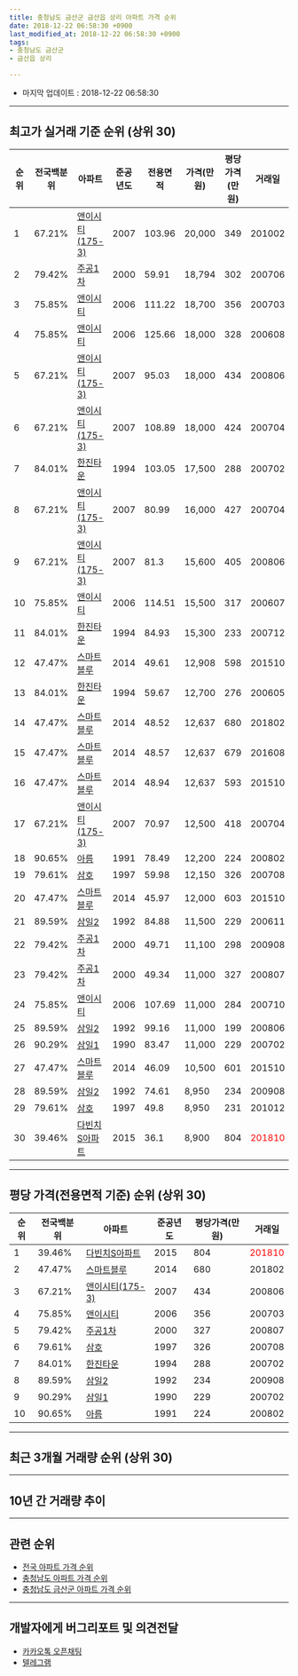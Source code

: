 ```yaml
---
title: 충청남도 금산군 금산읍 상리 아파트 가격 순위
date: 2018-12-22 06:58:30 +0900
last_modified_at: 2018-12-22 06:58:30 +0900
tags:
- 충청남도 금산군
- 금산읍 상리

---
```


* 마지막 업데이트 : 2018-12-22 06:58:30

---

## 최고가 실거래 기준 순위 (상위 30)


|순위|전국백분위|아파트|준공년도|전용면적|가격(만원)|평당가격(만원)|거래일|
|---|---|---|---|---|---|---|---|
|1|67.21%|[앤이시티(175-3)](https://search.naver.com/search.naver?query=%EC%B6%A9%EC%B2%AD%EB%82%A8%EB%8F%84+%EA%B8%88%EC%82%B0%EA%B5%B0+%EA%B8%88%EC%82%B0%EC%9D%8D+%EC%83%81%EB%A6%AC+%EC%95%A4%EC%9D%B4%EC%8B%9C%ED%8B%B0%28175-3%29)|2007|103.96|20,000|349|201002|
|2|79.42%|[주공1차](https://search.naver.com/search.naver?query=%EC%B6%A9%EC%B2%AD%EB%82%A8%EB%8F%84+%EA%B8%88%EC%82%B0%EA%B5%B0+%EA%B8%88%EC%82%B0%EC%9D%8D+%EC%83%81%EB%A6%AC+%EC%A3%BC%EA%B3%B51%EC%B0%A8)|2000|59.91|18,794|302|200706|
|3|75.85%|[앤이시티](https://search.naver.com/search.naver?query=%EC%B6%A9%EC%B2%AD%EB%82%A8%EB%8F%84+%EA%B8%88%EC%82%B0%EA%B5%B0+%EA%B8%88%EC%82%B0%EC%9D%8D+%EC%83%81%EB%A6%AC+%EC%95%A4%EC%9D%B4%EC%8B%9C%ED%8B%B0)|2006|111.22|18,700|356|200703|
|4|75.85%|[앤이시티](https://search.naver.com/search.naver?query=%EC%B6%A9%EC%B2%AD%EB%82%A8%EB%8F%84+%EA%B8%88%EC%82%B0%EA%B5%B0+%EA%B8%88%EC%82%B0%EC%9D%8D+%EC%83%81%EB%A6%AC+%EC%95%A4%EC%9D%B4%EC%8B%9C%ED%8B%B0)|2006|125.66|18,000|328|200608|
|5|67.21%|[앤이시티(175-3)](https://search.naver.com/search.naver?query=%EC%B6%A9%EC%B2%AD%EB%82%A8%EB%8F%84+%EA%B8%88%EC%82%B0%EA%B5%B0+%EA%B8%88%EC%82%B0%EC%9D%8D+%EC%83%81%EB%A6%AC+%EC%95%A4%EC%9D%B4%EC%8B%9C%ED%8B%B0%28175-3%29)|2007|95.03|18,000|434|200806|
|6|67.21%|[앤이시티(175-3)](https://search.naver.com/search.naver?query=%EC%B6%A9%EC%B2%AD%EB%82%A8%EB%8F%84+%EA%B8%88%EC%82%B0%EA%B5%B0+%EA%B8%88%EC%82%B0%EC%9D%8D+%EC%83%81%EB%A6%AC+%EC%95%A4%EC%9D%B4%EC%8B%9C%ED%8B%B0%28175-3%29)|2007|108.89|18,000|424|200704|
|7|84.01%|[한진타운](https://search.naver.com/search.naver?query=%EC%B6%A9%EC%B2%AD%EB%82%A8%EB%8F%84+%EA%B8%88%EC%82%B0%EA%B5%B0+%EA%B8%88%EC%82%B0%EC%9D%8D+%EC%83%81%EB%A6%AC+%ED%95%9C%EC%A7%84%ED%83%80%EC%9A%B4)|1994|103.05|17,500|288|200702|
|8|67.21%|[앤이시티(175-3)](https://search.naver.com/search.naver?query=%EC%B6%A9%EC%B2%AD%EB%82%A8%EB%8F%84+%EA%B8%88%EC%82%B0%EA%B5%B0+%EA%B8%88%EC%82%B0%EC%9D%8D+%EC%83%81%EB%A6%AC+%EC%95%A4%EC%9D%B4%EC%8B%9C%ED%8B%B0%28175-3%29)|2007|80.99|16,000|427|200704|
|9|67.21%|[앤이시티(175-3)](https://search.naver.com/search.naver?query=%EC%B6%A9%EC%B2%AD%EB%82%A8%EB%8F%84+%EA%B8%88%EC%82%B0%EA%B5%B0+%EA%B8%88%EC%82%B0%EC%9D%8D+%EC%83%81%EB%A6%AC+%EC%95%A4%EC%9D%B4%EC%8B%9C%ED%8B%B0%28175-3%29)|2007|81.3|15,600|405|200806|
|10|75.85%|[앤이시티](https://search.naver.com/search.naver?query=%EC%B6%A9%EC%B2%AD%EB%82%A8%EB%8F%84+%EA%B8%88%EC%82%B0%EA%B5%B0+%EA%B8%88%EC%82%B0%EC%9D%8D+%EC%83%81%EB%A6%AC+%EC%95%A4%EC%9D%B4%EC%8B%9C%ED%8B%B0)|2006|114.51|15,500|317|200607|
|11|84.01%|[한진타운](https://search.naver.com/search.naver?query=%EC%B6%A9%EC%B2%AD%EB%82%A8%EB%8F%84+%EA%B8%88%EC%82%B0%EA%B5%B0+%EA%B8%88%EC%82%B0%EC%9D%8D+%EC%83%81%EB%A6%AC+%ED%95%9C%EC%A7%84%ED%83%80%EC%9A%B4)|1994|84.93|15,300|233|200712|
|12|47.47%|[스마트블루](https://search.naver.com/search.naver?query=%EC%B6%A9%EC%B2%AD%EB%82%A8%EB%8F%84+%EA%B8%88%EC%82%B0%EA%B5%B0+%EA%B8%88%EC%82%B0%EC%9D%8D+%EC%83%81%EB%A6%AC+%EC%8A%A4%EB%A7%88%ED%8A%B8%EB%B8%94%EB%A3%A8)|2014|49.61|12,908|598|201510|
|13|84.01%|[한진타운](https://search.naver.com/search.naver?query=%EC%B6%A9%EC%B2%AD%EB%82%A8%EB%8F%84+%EA%B8%88%EC%82%B0%EA%B5%B0+%EA%B8%88%EC%82%B0%EC%9D%8D+%EC%83%81%EB%A6%AC+%ED%95%9C%EC%A7%84%ED%83%80%EC%9A%B4)|1994|59.67|12,700|276|200605|
|14|47.47%|[스마트블루](https://search.naver.com/search.naver?query=%EC%B6%A9%EC%B2%AD%EB%82%A8%EB%8F%84+%EA%B8%88%EC%82%B0%EA%B5%B0+%EA%B8%88%EC%82%B0%EC%9D%8D+%EC%83%81%EB%A6%AC+%EC%8A%A4%EB%A7%88%ED%8A%B8%EB%B8%94%EB%A3%A8)|2014|48.52|12,637|680|201802|
|15|47.47%|[스마트블루](https://search.naver.com/search.naver?query=%EC%B6%A9%EC%B2%AD%EB%82%A8%EB%8F%84+%EA%B8%88%EC%82%B0%EA%B5%B0+%EA%B8%88%EC%82%B0%EC%9D%8D+%EC%83%81%EB%A6%AC+%EC%8A%A4%EB%A7%88%ED%8A%B8%EB%B8%94%EB%A3%A8)|2014|48.57|12,637|679|201608|
|16|47.47%|[스마트블루](https://search.naver.com/search.naver?query=%EC%B6%A9%EC%B2%AD%EB%82%A8%EB%8F%84+%EA%B8%88%EC%82%B0%EA%B5%B0+%EA%B8%88%EC%82%B0%EC%9D%8D+%EC%83%81%EB%A6%AC+%EC%8A%A4%EB%A7%88%ED%8A%B8%EB%B8%94%EB%A3%A8)|2014|48.94|12,637|593|201510|
|17|67.21%|[앤이시티(175-3)](https://search.naver.com/search.naver?query=%EC%B6%A9%EC%B2%AD%EB%82%A8%EB%8F%84+%EA%B8%88%EC%82%B0%EA%B5%B0+%EA%B8%88%EC%82%B0%EC%9D%8D+%EC%83%81%EB%A6%AC+%EC%95%A4%EC%9D%B4%EC%8B%9C%ED%8B%B0%28175-3%29)|2007|70.97|12,500|418|200704|
|18|90.65%|[아름](https://search.naver.com/search.naver?query=%EC%B6%A9%EC%B2%AD%EB%82%A8%EB%8F%84+%EA%B8%88%EC%82%B0%EA%B5%B0+%EA%B8%88%EC%82%B0%EC%9D%8D+%EC%83%81%EB%A6%AC+%EC%95%84%EB%A6%84)|1991|78.49|12,200|224|200802|
|19|79.61%|[삼호](https://search.naver.com/search.naver?query=%EC%B6%A9%EC%B2%AD%EB%82%A8%EB%8F%84+%EA%B8%88%EC%82%B0%EA%B5%B0+%EA%B8%88%EC%82%B0%EC%9D%8D+%EC%83%81%EB%A6%AC+%EC%82%BC%ED%98%B8)|1997|59.98|12,150|326|200708|
|20|47.47%|[스마트블루](https://search.naver.com/search.naver?query=%EC%B6%A9%EC%B2%AD%EB%82%A8%EB%8F%84+%EA%B8%88%EC%82%B0%EA%B5%B0+%EA%B8%88%EC%82%B0%EC%9D%8D+%EC%83%81%EB%A6%AC+%EC%8A%A4%EB%A7%88%ED%8A%B8%EB%B8%94%EB%A3%A8)|2014|45.97|12,000|603|201510|
|21|89.59%|[삼일2](https://search.naver.com/search.naver?query=%EC%B6%A9%EC%B2%AD%EB%82%A8%EB%8F%84+%EA%B8%88%EC%82%B0%EA%B5%B0+%EA%B8%88%EC%82%B0%EC%9D%8D+%EC%83%81%EB%A6%AC+%EC%82%BC%EC%9D%BC2)|1992|84.88|11,500|229|200611|
|22|79.42%|[주공1차](https://search.naver.com/search.naver?query=%EC%B6%A9%EC%B2%AD%EB%82%A8%EB%8F%84+%EA%B8%88%EC%82%B0%EA%B5%B0+%EA%B8%88%EC%82%B0%EC%9D%8D+%EC%83%81%EB%A6%AC+%EC%A3%BC%EA%B3%B51%EC%B0%A8)|2000|49.71|11,100|298|200908|
|23|79.42%|[주공1차](https://search.naver.com/search.naver?query=%EC%B6%A9%EC%B2%AD%EB%82%A8%EB%8F%84+%EA%B8%88%EC%82%B0%EA%B5%B0+%EA%B8%88%EC%82%B0%EC%9D%8D+%EC%83%81%EB%A6%AC+%EC%A3%BC%EA%B3%B51%EC%B0%A8)|2000|49.34|11,000|327|200807|
|24|75.85%|[앤이시티](https://search.naver.com/search.naver?query=%EC%B6%A9%EC%B2%AD%EB%82%A8%EB%8F%84+%EA%B8%88%EC%82%B0%EA%B5%B0+%EA%B8%88%EC%82%B0%EC%9D%8D+%EC%83%81%EB%A6%AC+%EC%95%A4%EC%9D%B4%EC%8B%9C%ED%8B%B0)|2006|107.69|11,000|284|200710|
|25|89.59%|[삼일2](https://search.naver.com/search.naver?query=%EC%B6%A9%EC%B2%AD%EB%82%A8%EB%8F%84+%EA%B8%88%EC%82%B0%EA%B5%B0+%EA%B8%88%EC%82%B0%EC%9D%8D+%EC%83%81%EB%A6%AC+%EC%82%BC%EC%9D%BC2)|1992|99.16|11,000|199|200806|
|26|90.29%|[삼일1](https://search.naver.com/search.naver?query=%EC%B6%A9%EC%B2%AD%EB%82%A8%EB%8F%84+%EA%B8%88%EC%82%B0%EA%B5%B0+%EA%B8%88%EC%82%B0%EC%9D%8D+%EC%83%81%EB%A6%AC+%EC%82%BC%EC%9D%BC1)|1990|83.47|11,000|229|200702|
|27|47.47%|[스마트블루](https://search.naver.com/search.naver?query=%EC%B6%A9%EC%B2%AD%EB%82%A8%EB%8F%84+%EA%B8%88%EC%82%B0%EA%B5%B0+%EA%B8%88%EC%82%B0%EC%9D%8D+%EC%83%81%EB%A6%AC+%EC%8A%A4%EB%A7%88%ED%8A%B8%EB%B8%94%EB%A3%A8)|2014|46.09|10,500|601|201510|
|28|89.59%|[삼일2](https://search.naver.com/search.naver?query=%EC%B6%A9%EC%B2%AD%EB%82%A8%EB%8F%84+%EA%B8%88%EC%82%B0%EA%B5%B0+%EA%B8%88%EC%82%B0%EC%9D%8D+%EC%83%81%EB%A6%AC+%EC%82%BC%EC%9D%BC2)|1992|74.61|8,950|234|200908|
|29|79.61%|[삼호](https://search.naver.com/search.naver?query=%EC%B6%A9%EC%B2%AD%EB%82%A8%EB%8F%84+%EA%B8%88%EC%82%B0%EA%B5%B0+%EA%B8%88%EC%82%B0%EC%9D%8D+%EC%83%81%EB%A6%AC+%EC%82%BC%ED%98%B8)|1997|49.8|8,950|231|201012|
|30|39.46%|[다빈치S아파트](https://search.naver.com/search.naver?query=%EC%B6%A9%EC%B2%AD%EB%82%A8%EB%8F%84+%EA%B8%88%EC%82%B0%EA%B5%B0+%EA%B8%88%EC%82%B0%EC%9D%8D+%EC%83%81%EB%A6%AC+%EB%8B%A4%EB%B9%88%EC%B9%98S%EC%95%84%ED%8C%8C%ED%8A%B8)|2015|36.1|8,900|804|<span style="color:red">201810</span>|


---

## 평당 가격(전용면적 기준) 순위 (상위 30)


|순위|전국백분위|아파트|준공년도|평당가격(만원)|거래일|
|---|---|---|---|---|---|
|1|39.46%|[다빈치S아파트](https://search.naver.com/search.naver?query=%EC%B6%A9%EC%B2%AD%EB%82%A8%EB%8F%84+%EA%B8%88%EC%82%B0%EA%B5%B0+%EA%B8%88%EC%82%B0%EC%9D%8D+%EC%83%81%EB%A6%AC+%EB%8B%A4%EB%B9%88%EC%B9%98S%EC%95%84%ED%8C%8C%ED%8A%B8)|2015|804|<span style="color:red">201810</span>|
|2|47.47%|[스마트블루](https://search.naver.com/search.naver?query=%EC%B6%A9%EC%B2%AD%EB%82%A8%EB%8F%84+%EA%B8%88%EC%82%B0%EA%B5%B0+%EA%B8%88%EC%82%B0%EC%9D%8D+%EC%83%81%EB%A6%AC+%EC%8A%A4%EB%A7%88%ED%8A%B8%EB%B8%94%EB%A3%A8)|2014|680|201802|
|3|67.21%|[앤이시티(175-3)](https://search.naver.com/search.naver?query=%EC%B6%A9%EC%B2%AD%EB%82%A8%EB%8F%84+%EA%B8%88%EC%82%B0%EA%B5%B0+%EA%B8%88%EC%82%B0%EC%9D%8D+%EC%83%81%EB%A6%AC+%EC%95%A4%EC%9D%B4%EC%8B%9C%ED%8B%B0%28175-3%29)|2007|434|200806|
|4|75.85%|[앤이시티](https://search.naver.com/search.naver?query=%EC%B6%A9%EC%B2%AD%EB%82%A8%EB%8F%84+%EA%B8%88%EC%82%B0%EA%B5%B0+%EA%B8%88%EC%82%B0%EC%9D%8D+%EC%83%81%EB%A6%AC+%EC%95%A4%EC%9D%B4%EC%8B%9C%ED%8B%B0)|2006|356|200703|
|5|79.42%|[주공1차](https://search.naver.com/search.naver?query=%EC%B6%A9%EC%B2%AD%EB%82%A8%EB%8F%84+%EA%B8%88%EC%82%B0%EA%B5%B0+%EA%B8%88%EC%82%B0%EC%9D%8D+%EC%83%81%EB%A6%AC+%EC%A3%BC%EA%B3%B51%EC%B0%A8)|2000|327|200807|
|6|79.61%|[삼호](https://search.naver.com/search.naver?query=%EC%B6%A9%EC%B2%AD%EB%82%A8%EB%8F%84+%EA%B8%88%EC%82%B0%EA%B5%B0+%EA%B8%88%EC%82%B0%EC%9D%8D+%EC%83%81%EB%A6%AC+%EC%82%BC%ED%98%B8)|1997|326|200708|
|7|84.01%|[한진타운](https://search.naver.com/search.naver?query=%EC%B6%A9%EC%B2%AD%EB%82%A8%EB%8F%84+%EA%B8%88%EC%82%B0%EA%B5%B0+%EA%B8%88%EC%82%B0%EC%9D%8D+%EC%83%81%EB%A6%AC+%ED%95%9C%EC%A7%84%ED%83%80%EC%9A%B4)|1994|288|200702|
|8|89.59%|[삼일2](https://search.naver.com/search.naver?query=%EC%B6%A9%EC%B2%AD%EB%82%A8%EB%8F%84+%EA%B8%88%EC%82%B0%EA%B5%B0+%EA%B8%88%EC%82%B0%EC%9D%8D+%EC%83%81%EB%A6%AC+%EC%82%BC%EC%9D%BC2)|1992|234|200908|
|9|90.29%|[삼일1](https://search.naver.com/search.naver?query=%EC%B6%A9%EC%B2%AD%EB%82%A8%EB%8F%84+%EA%B8%88%EC%82%B0%EA%B5%B0+%EA%B8%88%EC%82%B0%EC%9D%8D+%EC%83%81%EB%A6%AC+%EC%82%BC%EC%9D%BC1)|1990|229|200702|
|10|90.65%|[아름](https://search.naver.com/search.naver?query=%EC%B6%A9%EC%B2%AD%EB%82%A8%EB%8F%84+%EA%B8%88%EC%82%B0%EA%B5%B0+%EA%B8%88%EC%82%B0%EC%9D%8D+%EC%83%81%EB%A6%AC+%EC%95%84%EB%A6%84)|1991|224|200802|


---

## 최근 3개월 거래량 순위 (상위 30)


<div style="width:100%;">
    <canvas id="deal_count_ranking" height="250"></canvas>
</div>


<script>
new Chart(document.getElementById("deal_count_ranking"), {
    type: 'horizontalBar',
    data: {
        labels: ['주공1차', '삼호', '한진타운', '아름', '스마트블루', '다빈치S아파트'],
        datasets: [{
            label: '실거래 수',
            data: [13, 3, 2, 1, 1, 1],
            borderColor: "rgba(255, 0, 128, 1)",
            backgroundColor: "rgba(255, 0, 128, 0.5)",
            fill: false,
        }]
    },
    options: {
        responsive: true,
        title: {
            display: true,
            text: '최근 3개월 거래량 순위'
        },
        tooltips: {
            mode: 'index',
            intersect: false,
            callbacks: {
                title: function(tooltipItems, data) {
                    return "실거래 수:";
                },
                label: function(tooltipItem, data) {
                    return data.labels[tooltipItem.index] + ": " + tooltipItem.xLabel;
                }
            }
        },
        hover: {
            mode: 'nearest',
            intersect: true
        },
        scales: {
            xAxes: [{
                display: true,
                scaleLabel: {
                    display: true,
                    labelString: '실거래 수'
                },
                ticks: {
                    suggestedMin: 0,
                }
            }],
            yAxes: [{
                display: true,
                ticks: {
                    autoSkip: false,
                    callback: function(value, index, values) {
                        if (value.length > 15)
                            return value.substr(0, 13) + "...";
                        else
                            return value;
                    }
                },
                scaleLabel: {
                    display: false,
                }
            }]
        }
    }
});

</script>


---

## 10년 간 거래량 추이


<div style="width:100%;">
    <canvas id="deal_progress" height="250"></canvas>
</div>

<script>
new Chart(document.getElementById("deal_progress"), {
    type: 'line',
    data: {
        labels: ['200812','200901','200902','200903','200904','200905','200906','200907','200908','200909','200910','200911','200912','201001','201002','201003','201004','201005','201006','201007','201008','201009','201010','201011','201012','201101','201102','201103','201104','201105','201106','201107','201108','201109','201110','201111','201112','201201','201202','201203','201204','201205','201206','201207','201208','201209','201210','201211','201212','201301','201302','201303','201304','201305','201306','201307','201308','201309','201310','201311','201312','201401','201402','201403','201404','201405','201406','201407','201408','201409','201410','201411','201412','201501','201502','201503','201504','201505','201506','201507','201508','201509','201510','201511','201512','201601','201602','201603','201604','201605','201606','201607','201608','201609','201610','201611','201612','201701','201702','201703','201704','201705','201706','201707','201708','201709','201710','201711','201712','201801','201802','201803','201804','201805','201806','201807','201808','201809','201810','201811','201812'],
        datasets: [{
            label: '실거래 수',
            pointRadius: 1,
            data: [9, 5, 9, 6, 5, 5, 7, 11, 12, 13, 16, 9, 26, 4, 7, 15, 10, 6, 8, 8, 10, 5, 10, 12, 9, 9, 9, 14, 8, 7, 7, 10, 12, 9, 13, 11, 12, 6, 8, 9, 10, 13, 6, 7, 3, 9, 18, 4, 9, 6, 11, 8, 11, 10, 4, 6, 4, 8, 10, 10, 10, 4, 12, 9, 11, 4, 9, 14, 8, 9, 12, 11, 15, 23, 10, 10, 7, 6, 31, 23, 33, 25, 31, 24, 20, 5, 15, 13, 8, 18, 17, 8, 11, 9, 16, 11, 4, 11, 9, 21, 7, 3, 7, 12, 11, 6, 10, 15, 5, 15, 6, 11, 15, 9, 13, 5, 4, 7, 9, 10, 2],
            borderColor: "rgba(255, 201, 14, 1)",
            backgroundColor: "rgba(255, 201, 14, 0.5)",
            fill: true,
        }]
    },
    options: {
        responsive: true,
        title: {
            display: true,
            text: '10년간 거래량 추이'
        },
        tooltips: {
            mode: 'index',
            intersect: false,
        },
        hover: {
            mode: 'nearest',
            intersect: true
        },
        scales: {
            xAxes: [{
                display: true,
                scaleLabel: {
                    display: true,
                    labelString: '년/월'
                }
            }],
            yAxes: [{
                display: true,
                ticks: {
                    suggestedMin: 0,
                },
                scaleLabel: {
                    display: true,
                    labelString: '실거래 수'
                }
            }]
        }
    }
});

</script>


---

## 관련 순위

- [전국 아파트 가격 순위](https://inasie.github.io/apt-ranking/전국)
- [충청남도 아파트 가격 순위](https://inasie.github.io/apt-ranking/충청남도)
- [충청남도 금산군 아파트 가격 순위](https://inasie.github.io/apt-ranking/충청남도-금산군)


---

## 개발자에게 버그리포트 및 의견전달

- [카카오톡 오픈채팅](https://open.kakao.com/o/gLJUAP4)
- [텔레그램](https://t.me/inasie)

